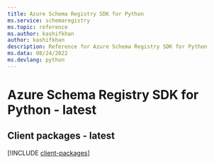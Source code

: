 ```yaml
---
title: Azure Schema Registry SDK for Python
ms.service: schemaregistry
ms.topic: reference
ms.author: kashifkhan
author: kashifkhan
description: Reference for Azure Schema Registry SDK for Python
ms.data: 08/24/2022
ms.devlang: python
---
```

# Azure Schema Registry SDK for Python - latest

## Client packages - latest
[!INCLUDE [client-packages](schema-registry-client-index.md)]